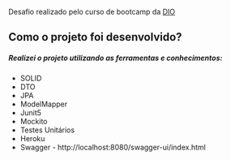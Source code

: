 Desafio realizado pelo curso de bootcamp da <a href = "https://www.dio.me/">DIO</a>
<h2> Como o projeto foi desenvolvido? </h2>
<h5> Realizei o projeto utilizando as ferramentas e conhecimentos: </h5>
<ul>
<li>SOLID</li>
<li>DTO</li>
<li>JPA</li>
<li>ModelMapper</li>
<li>Junit5</li>
<li>Mockito</li>
<li>Testes Unitários</li>
<li>Heroku</li>
<li>Swagger - http://localhost:8080/swagger-ui/index.html</li>
</ul>

